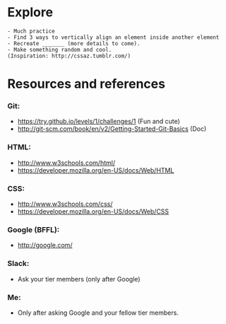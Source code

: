 # Explore
```
- Much practice
- Find 3 ways to vertically align an element inside another element
- Recreate _______ (more details to come).
- Make something random and cool.
(Inspiration: http://cssaz.tumblr.com/)
```

# Resources and references

### Git:
- https://try.github.io/levels/1/challenges/1 (Fun and cute)
- http://git-scm.com/book/en/v2/Getting-Started-Git-Basics (Doc)

### HTML:
- http://www.w3schools.com/html/
- https://developer.mozilla.org/en-US/docs/Web/HTML

### CSS:
- http://www.w3schools.com/css/
- https://developer.mozilla.org/en-US/docs/Web/CSS

### Google (BFFL):
- http://google.com/

### Slack:
- Ask your tier members (only after Google)

### Me:
- Only after asking Google and your fellow tier members.



